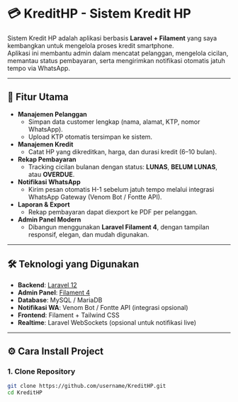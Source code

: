 # 💳 KreditHP - Sistem Kredit HP

Sistem Kredit HP adalah aplikasi berbasis **Laravel + Filament** yang saya kembangkan untuk mengelola proses kredit smartphone.  
Aplikasi ini membantu admin dalam mencatat pelanggan, mengelola cicilan, memantau status pembayaran, serta mengirimkan notifikasi otomatis jatuh tempo via WhatsApp.

---

## 🚀 Fitur Utama

-   **Manajemen Pelanggan**
    -   Simpan data customer lengkap (nama, alamat, KTP, nomor WhatsApp).
    -   Upload KTP otomatis tersimpan ke sistem.
-   **Manajemen Kredit**
    -   Catat HP yang dikreditkan, harga, dan durasi kredit (6–10 bulan).
-   **Rekap Pembayaran**
    -   Tracking cicilan bulanan dengan status: **LUNAS**, **BELUM LUNAS**, atau **OVERDUE**.
-   **Notifikasi WhatsApp**
    -   Kirim pesan otomatis H-1 sebelum jatuh tempo melalui integrasi WhatsApp Gateway (Venom Bot / Fontte API).
-   **Laporan & Export**
    -   Rekap pembayaran dapat diexport ke PDF per pelanggan.
-   **Admin Panel Modern**
    -   Dibangun menggunakan **Laravel Filament 4**, dengan tampilan responsif, elegan, dan mudah digunakan.

---

## 🛠️ Teknologi yang Digunakan

-   **Backend**: [Laravel 12](https://laravel.com/)
-   **Admin Panel**: [Filament 4](https://filamentphp.com/)
-   **Database**: MySQL / MariaDB
-   **Notifikasi WA**: Venom Bot / Fontte API (integrasi opsional)
-   **Frontend**: Filament + Tailwind CSS
-   **Realtime**: Laravel WebSockets (opsional untuk notifikasi live)

---

## ⚙️ Cara Install Project

### 1. Clone Repository

```bash
git clone https://github.com/username/KreditHP.git
cd KreditHP
```
